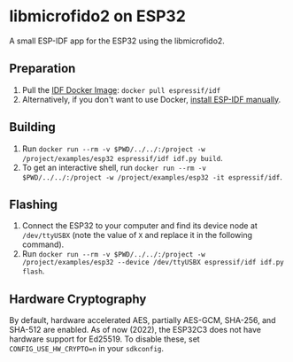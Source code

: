 # libmicrofido2 on ESP32

A small ESP-IDF app for the ESP32 using the libmicrofido2.

## Preparation

1. Pull the [IDF Docker Image](https://docs.espressif.com/projects/esp-idf/en/latest/esp32/api-guides/tools/idf-docker-image.html): `docker pull espressif/idf`
1. Alternatively, if you don't want to use Docker, [install ESP-IDF manually](https://docs.espressif.com/projects/esp-idf/en/latest/esp32/get-started/#installation).

## Building

1. Run `docker run --rm -v $PWD/../../:/project -w /project/examples/esp32 espressif/idf idf.py build`.
1. To get an interactive shell, run `docker run --rm -v $PWD/../../:/project -w /project/examples/esp32 -it espressif/idf`.

## Flashing

1. Connect the ESP32 to your computer and find its device node at `/dev/ttyUSBX` (note the value of `X` and replace it in the following command).
1. Run `docker run --rm -v $PWD/../../:/project -w /project/examples/esp32 --device /dev/ttyUSBX espressif/idf idf.py flash`.

## Hardware Cryptography

By default, hardware accelerated AES, partially AES-GCM, SHA-256, and SHA-512 are enabled.
As of now (2022), the ESP32C3 does not have hardware support for Ed25519.
To disable these, set `CONFIG_USE_HW_CRYPTO=n` in your `sdkconfig`.
